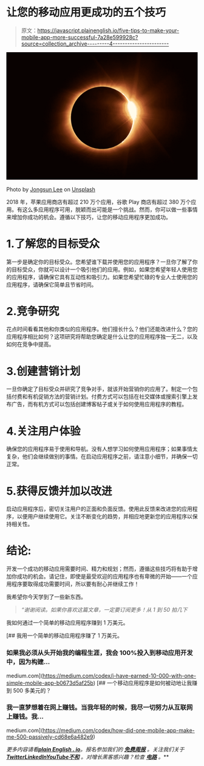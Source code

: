 # 让您的移动应用更成功的五个技巧

> 原文：<https://javascript.plainenglish.io/five-tips-to-make-your-mobile-app-more-successful-7a28e599928c?source=collection_archive---------4----------------------->

![](img/2a2f62b88671eb535f788c7e943953a0.png)

Photo by [Jongsun Lee](https://unsplash.com/@sarahleejs?utm_source=medium&utm_medium=referral) on [Unsplash](https://unsplash.com?utm_source=medium&utm_medium=referral)

2018 年，苹果应用商店有超过 210 万个应用，谷歌 Play 商店有超过 380 万个应用。有这么多应用程序可用，脱颖而出可能是一个挑战。然而，你可以做一些事情来增加你成功的机会。遵循以下技巧，让您的移动应用程序更加成功。

# 1.了解您的目标受众

第一步是确定你的目标受众。您希望谁下载并使用您的应用程序？一旦你了解了你的目标受众，你就可以设计一个吸引他们的应用。例如，如果您希望年轻人使用您的应用程序，请确保它具有互动性和吸引力。如果您希望忙碌的专业人士使用您的应用程序，请确保它简单且节省时间。

# 2.竞争研究

花点时间看看其他和你类似的应用程序。他们擅长什么？他们还能改进什么？您的应用程序相比如何？这项研究将帮助您确定是什么让您的应用程序独一无二，以及如何在竞争中提高。

# 3.创建营销计划

一旦你确定了目标受众并研究了竞争对手，就该开始营销你的应用了。制定一个包括付费和有机促销方法的营销计划。付费方式可以包括在社交媒体或搜索引擎上发布广告，而有机方式可以包括创建博客帖子或关于如何使用应用程序的教程。

# 4.关注用户体验

确保您的应用程序易于使用和导航。没有人想学习如何使用应用程序；如果事情太复杂，他们会继续做别的事情。在启动应用程序之前，请注意小细节，并确保一切正常。

# 5.获得反馈并加以改进

启动应用程序后，密切关注用户的正面和负面反馈。使用此反馈来改进您的应用程序，以便用户继续使用它。关注不断变化的趋势，并相应地更新您的应用程序以保持相关性。

# 结论:

开发一个成功的移动应用需要时间、精力和规划；然而，遵循这些技巧将有助于增加你成功的机会。请记住，即使是最受欢迎的应用程序也有卑微的开始——一个应用程序要取得成功需要时间，所以要有耐心并继续工作！

我希望你今天学到了一些新东西。

> *“谢谢阅读。如果你喜欢这篇文章，一定要订阅更多！从 1 到 50 拍几下*

我如何通过一个简单的移动应用程序赚到 1 万美元。

[](https://medium.com/codex/i-have-earned-10-000-with-one-simple-mobile-app-b0673d5af25b) [## 我用一个简单的移动应用程序赚了 1 万美元。

### 如果我必须从头开始我的编程生涯，我会 100%投入到移动应用开发中，因为构建…

medium.com](https://medium.com/codex/i-have-earned-10-000-with-one-simple-mobile-app-b0673d5af25b) [](https://medium.com/codex/how-did-one-mobile-app-make-me-500-passively-cd68e6a482e9) [## 一个移动应用程序是如何被动地让我赚到 500 多美元的？

### 我一直梦想着在网上赚钱。当我年轻的时候，我尽一切努力从互联网上赚钱。我…

medium.com](https://medium.com/codex/how-did-one-mobile-app-make-me-500-passively-cd68e6a482e9) 

*更多内容请看*[***plain English . io***](https://plainenglish.io/)*。报名参加我们的* [***免费周报***](http://newsletter.plainenglish.io/) *。关注我们关于*[***Twitter***](https://twitter.com/inPlainEngHQ)[***LinkedIn***](https://www.linkedin.com/company/inplainenglish/)*[***YouTube***](https://www.youtube.com/channel/UCtipWUghju290NWcn8jhyAw)*[***不和***](https://discord.gg/GtDtUAvyhW) *。对增长黑客感兴趣？检查* [***电路***](https://circuit.ooo/) *。***